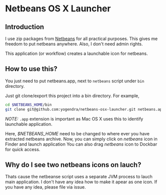 Netbeans OS X Launcher
======================

Introduction
------------
I use zip packages from [Netbeans](http://www.netbeans.org) for all practical purposes. This gives me freedom to put netbeans anywhere. Also, I don't need admin rights.

This application (or workflow) creates a launchable icon for netbeans. 

How to use this?
----------------
You just need to put netbeans.app, next to `netbeans` script under `bin` directory.

Just git clone/export this project into a bin directory. For example,
```bash
cd $NETBEANS_HOME/bin
git clone git@github.com:yogendra/netbeans-osx-launcher.git netbeans.app
```
*NOTE:* `.app` extension is important as Mac OS X uses this to identify launchable application.

Here, _$NETBEANS_HOME_ need to be changed to where ever you have extracted netbeans archive.
Now, you can simply click on *netbeans* icon in Finder and launch application
You can also drag *netbeans* icon to Dockbar for quick access.


Why do I see two netbeans icons on lauch?
-----------------------------------------
Thats cause the netbeanse script uses a separate JVM process to lauch main application.
I don't have any idea how to make it apear as one icon. If you have any idea, please file via issue.


